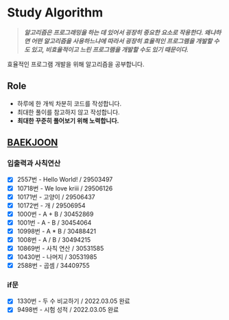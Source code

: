 # Study Algorithm 
> ***알고리즘은 프로그래밍을 하는 데 있어서 굉장히 중요한 요소로 작용한다.   왜냐하면 어떤 알고리즘을 사용하느냐에 따라서 굉장히 효율적인 프로그램을 개발할 수도 있고, 비효율적이고 느린 프로그램을 개발할 수도 있기 때문이다.***

효율적인 프로그램 개발을 위해 알고리즘을 공부합니다.

## Role
- 하루에 한 개씩 차분히 코드를 작성합니다.  
- 최대한 풀이를 참고하지 않고 작성합니다.
- **최대한 꾸준히 풀어보기 위해 노력합니다.**

## [BAEKJOON](https://www.acmicpc.net/)
### 입출력과 사칙연산
- [X] 2557번 - Hello World! / 29503497
- [X] 10718번 - We love kriii / 29506126
- [X] 10171번 - 고양이 / 29506437
- [X] 10172번 - 개 / 29506954
- [X] 1000번 - A + B / 30452869
- [X] 1001번 - A - B / 30454064
- [X] 10998번 - A * B / 30488421
- [X] 1008번 - A / B / 30494215
- [X] 10869번 - 사칙 연산 / 30531585
- [X] 10430번 - 나머지 / 30531985
- [X] 2588번 - 곱셈 / 34409755

### if문
- [X] 1330번 - 두 수 비교하기 / 2022.03.05 완료
- [X] 9498번 - 시험 성적 / 2022.03.05 완료
